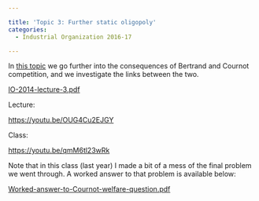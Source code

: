 ```yaml
---

title: 'Topic 3: Further static oligopoly'
categories:
  - Industrial Organization 2016-17

---
```

In <a href="https://www.tholden.org/wp-content/uploads/2014/10/IO-2014-lecture-3.pdf">this topic</a> we go further into the consequences of Bertrand and Cournot competition, and we investigate the links between the two.

<object data="https://www.tholden.org/wp-content/uploads/2014/10/IO-2014-lecture-3.pdf" type="application/pdf" width="100%" height="100%"><a href="https://www.tholden.org/wp-content/uploads/2014/10/IO-2014-lecture-3.pdf">IO-2014-lecture-3.pdf</a></object>

Lecture:

https://youtu.be/OUG4Cu2EJGY

Class:

https://youtu.be/qmM6tl23wRk

Note that in this class (last year) I made a bit of a mess of the final problem we went through. A worked answer to that problem is available below:

<object data="https://www.tholden.org/wp-content/uploads/2016/03/Worked-answer-to-Cournot-welfare-question.pdf" type="application/pdf" width="100%" height="100%"><a href="https://www.tholden.org/wp-content/uploads/2016/03/Worked-answer-to-Cournot-welfare-question.pdf">Worked-answer-to-Cournot-welfare-question.pdf</a></object>

